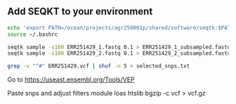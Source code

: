 ## Add SEQKT to your environment
``` bash
echo 'export PATH=/ocean/projects/agr250001p/shared/software/seqtk:$PATH' >> ~/.bashrc
source ~/.bashrc
```
``` bash
seqtk sample -s100 ERR251429_1.fastq 0.1 > ERR251429_1_subsampled.fastq
seqtk sample -s100 ERR251429_2.fastq 0.1 > ERR251429_2_subsampled.fastq

```


``` bash
grep -v "^#" ERR251429.vcf | shuf -n 5 > selected_snps.txt
```

Go to https://useast.ensembl.org/Tools/VEP

Paste snps and adjust filters
module loas htslib
bgzip -c vcf > vcf.gz

